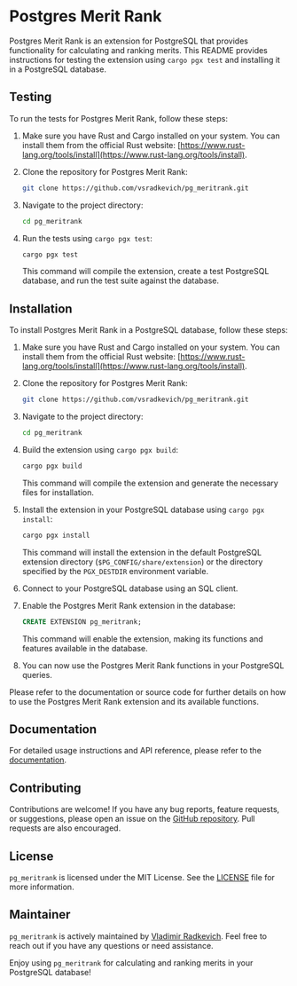 # Postgres Merit Rank

Postgres Merit Rank is an extension for PostgreSQL that provides functionality for calculating and ranking merits. This README provides instructions for testing the extension using `cargo pgx test` and installing it in a PostgreSQL database.

## Testing

To run the tests for Postgres Merit Rank, follow these steps:

1. Make sure you have Rust and Cargo installed on your system. You can install them from the official Rust website: [https://www.rust-lang.org/tools/install](https://www.rust-lang.org/tools/install).

2. Clone the repository for Postgres Merit Rank:

   ```bash
   git clone https://github.com/vsradkevich/pg_meritrank.git
   ```

3. Navigate to the project directory:

   ```bash
   cd pg_meritrank
   ```

4. Run the tests using `cargo pgx test`:

   ```bash
   cargo pgx test
   ```

   This command will compile the extension, create a test PostgreSQL database, and run the test suite against the database.

## Installation

To install Postgres Merit Rank in a PostgreSQL database, follow these steps:

1. Make sure you have Rust and Cargo installed on your system. You can install them from the official Rust website: [https://www.rust-lang.org/tools/install](https://www.rust-lang.org/tools/install).

2. Clone the repository for Postgres Merit Rank:

   ```bash
   git clone https://github.com/vsradkevich/pg_meritrank.git
   ```

3. Navigate to the project directory:

   ```bash
   cd pg_meritrank
   ```

4. Build the extension using `cargo pgx build`:

   ```bash
   cargo pgx build
   ```

   This command will compile the extension and generate the necessary files for installation.

5. Install the extension in your PostgreSQL database using `cargo pgx install`:

   ```bash
   cargo pgx install
   ```

   This command will install the extension in the default PostgreSQL extension directory (`$PG_CONFIG/share/extension`) or the directory specified by the `PGX_DESTDIR` environment variable.

6. Connect to your PostgreSQL database using an SQL client.

7. Enable the Postgres Merit Rank extension in the database:

   ```sql
   CREATE EXTENSION pg_meritrank;
   ```

   This command will enable the extension, making its functions and features available in the database.

8. You can now use the Postgres Merit Rank functions in your PostgreSQL queries.

Please refer to the documentation or source code for further details on how to use the Postgres Merit Rank extension and its available functions.

Documentation
-------------

For detailed usage instructions and API reference, please refer to the [documentation](https://docs.rs/pg_meritrank).

Contributing
------------

Contributions are welcome! If you have any bug reports, feature requests, or suggestions, please open an issue on the [GitHub repository](https://github.com/vsradkevich/pg_meritrank). Pull requests are also encouraged.

License
-------

`pg_meritrank` is licensed under the MIT License. See the [LICENSE](https://github.com/vsradkevich/pg_meritrank/blob/main/LICENSE) file for more information.

Maintainer
----------

`pg_meritrank` is actively maintained by [Vladimir Radkevich](https://github.com/vsradkevich). Feel free to reach out if you have any questions or need assistance.

Enjoy using `pg_meritrank` for calculating and ranking merits in your PostgreSQL database!